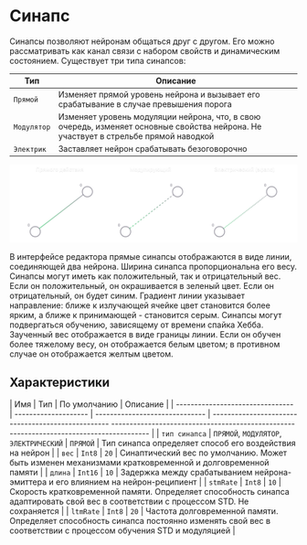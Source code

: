 # Синапс

Синапсы позволяют нейронам общаться друг с другом. Его можно рассматривать как канал связи с набором свойств и динамическим состоянием. Существует три типа синапсов:

| Тип | Описание |
| -------------------------------- | -------------------- |
| `Прямой` | Изменяет прямой уровень нейрона и вызывает его срабатывание в случае превышения порога |
| `Модулятор` | Изменяет уровень модуляции нейрона, что, в свою очередь, изменяет основные свойства нейрона. Не участвует в стрельбе прямой наводкой |
| `Электрик` | Заставляет нейрон срабатывать безоговорочно |

![Синапс](../_media/synapse_types.svg)

В интерфейсе редактора прямые синапсы отображаются в виде линии, соединяющей два нейрона. Ширина синапса пропорциональна его весу.
Синапсы могут иметь как положительный, так и отрицательный вес. Если он положительный, он окрашивается в зеленый цвет. Если он отрицательный, он будет синим.
Градиент линии указывает направление: ближе к излучающей ячейке цвет становится более ярким, а ближе к принимающей - становится серым.
Синапсы могут подвергаться обучению, зависящему от времени спайка Хебба. Заученный вес отображается в виде границы линии. Если он обучен более тяжелому весу, он отображается белым цветом; в противном случае он отображается желтым цветом.


## Характеристики

| Имя | Тип | По умолчанию | Описание |
| -------------------------------- | -------------------- | ------------------------------ | -------------------------------------------------- -------------------------------------------------- -------------------------------------- |
| `тип синапса` | `ПРЯМОЙ`, `МОДУЛЯТОР`, `ЭЛЕКТРИЧЕСКИЙ` | `ПРЯМОЙ` | Тип синапса определяет способ его воздействия на нейрон |
| `вес` | `Int8` | `20` | Синаптический вес по умолчанию. Может быть изменен механизмами кратковременной и долговременной памяти |
| `длина` | `Int16` | `10` | Задержка между срабатыванием нейрона-эмиттера и его влиянием на нейрон-реципиент |
| `stmRate` | `Int8` | `10` | Скорость кратковременной памяти. Определяет способность синапса адаптировать свой вес в соответствии с процессом STD. Не сохраняется |
| `ltmRate` | `Int8` | `20` | Частота долговременной памяти. Определяет способность синапса постоянно изменять свой вес в соответствии с процессом обучения STD и модуляцией |